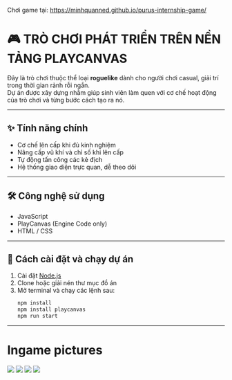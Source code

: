 Chơi game tại: https://minhquanned.github.io/purus-internship-game/

# 🎮 TRÒ CHƠI PHÁT TRIỂN TRÊN NỀN TẢNG PLAYCANVAS

Đây là trò chơi thuộc thể loại **roguelike** dành cho người chơi casual, giải trí trong thời gian rảnh rỗi ngắn.  
Dự án được xây dựng nhằm giúp sinh viên làm quen với cơ chế hoạt động của trò chơi và từng bước cách tạo ra nó.

---

## ✨ Tính năng chính

- Cơ chế lên cấp khi đủ kinh nghiệm  
- Nâng cấp vũ khí và chỉ số khi lên cấp  
- Tự động tấn công các kẻ địch  
- Hệ thống giao diện trực quan, dễ theo dõi  

---

## 🛠️ Công nghệ sử dụng

- JavaScript  
- PlayCanvas (Engine Code only)  
- HTML / CSS  

---

## 🚀 Cách cài đặt và chạy dự án

1. Cài đặt [Node.js](https://nodejs.org)
2. Clone hoặc giải nén thư mục đồ án
3. Mở terminal và chạy các lệnh sau:
   ```bash
   npm install
   npm install playcanvas
   npm run start

---

# Ingame pictures
![](https://i.imgur.com/mCODaeb.png)
![](https://i.imgur.com/DgxqY2m.png)
![](https://i.imgur.com/6k1zleo.png)
![](https://i.imgur.com/jEhzO0T.png)
